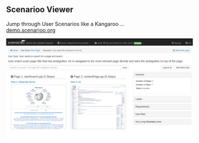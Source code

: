 ## Scenarioo Viewer

Jump through User Scenarios like a Kangaroo ...<br>[demo.scenarioo.org](http://demo.scenarioo.org)

[![](images/scenarioo-webapp.png)](http://demo.scenarioo.org)



